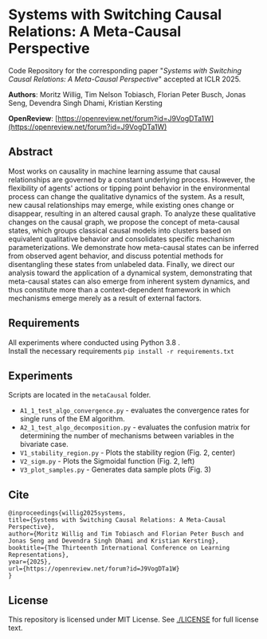 # Systems with Switching Causal Relations: A Meta-Causal Perspective

Code Repository for the corresponding paper "*Systems with Switching Causal Relations: A Meta-Causal Perspective*" accepted at ICLR 2025.

**Authors**: Moritz Willig, Tim Nelson Tobiasch, Florian Peter Busch, Jonas Seng, Devendra Singh Dhami, Kristian Kersting

**OpenReview**: [https://openreview.net/forum?id=J9VogDTa1W](https://openreview.net/forum?id=J9VogDTa1W)

## Abstract

Most works on causality in machine learning assume that causal relationships are governed by a constant underlying process. However, the flexibility of agents' actions or tipping point behavior in the environmental process can change the qualitative dynamics of the system. As a result, new causal relationships may emerge, while existing ones change or disappear, resulting in an altered causal graph. To analyze these qualitative changes on the causal graph, we propose the concept of meta-causal states, which groups classical causal models into clusters based on equivalent qualitative behavior and consolidates specific mechanism parameterizations. We demonstrate how meta-causal states can be inferred from observed agent behavior, and discuss potential methods for disentangling these states from unlabeled data. Finally, we direct our analysis toward the application of a dynamical system, demonstrating that meta-causal states can also emerge from inherent system dynamics, and thus constitute more than a context-dependent framework in which mechanisms emerge merely as a result of external factors.


## Requirements
All experiments where conducted using Python 3.8 .  
Install the necessary requirements `pip install -r requirements.txt`

## Experiments

Scripts are located in the `metaCausal` folder.
* `A1_1_test_algo_convergence.py` - evaluates the convergence rates for single runs of the EM algorithm.
* `A2_1_test_algo_decomposition.py` - evaluates the confusion matrix for determining the number of mechanisms between variables in the bivariate case.
* `V1_stability_region.py` - Plots the stability region (Fig. 2, center)
* `V2_sigm.py` - Plots the Sigmoidal function (Fig. 2, left)
* `V3_plot_samples.py` - Generates data sample plots (Fig. 3)


## Cite

```
@inproceedings{willig2025systems,
title={Systems with Switching Causal Relations: A Meta-Causal Perspective},
author={Moritz Willig and Tim Tobiasch and Florian Peter Busch and Jonas Seng and Devendra Singh Dhami and Kristian Kersting},
booktitle={The Thirteenth International Conference on Learning Representations},
year={2025},
url={https://openreview.net/forum?id=J9VogDTa1W}
}
```


## License

This repository is licensed under MIT License. See [./LICENSE](./LICENSE) for full license text.
